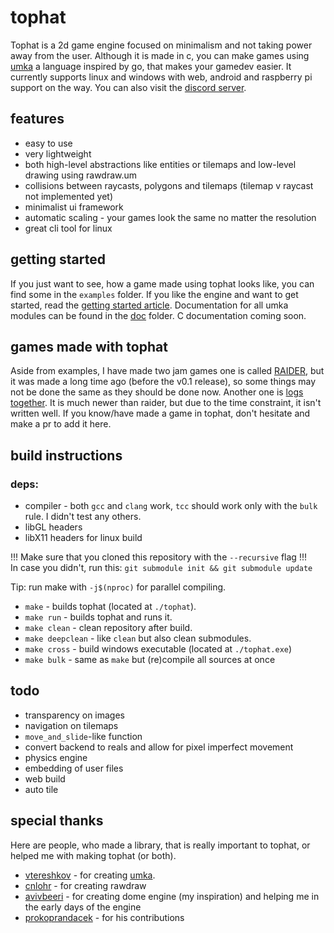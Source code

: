 # tophat

Tophat is a 2d game engine focused on minimalism and not taking power away from the user. Although it is made in c, you can make games using [umka](https://github.com/vtereshkov/umka-lang) a language inspired by go, that makes your gamedev easier. It currently supports linux and windows with web, android and raspberry pi support on the way. You can also visit the [discord server](https://discord.gg/PcT7cn59h9).

## features

- easy to use
- very lightweight
- both high-level abstractions like entities or tilemaps and low-level drawing using rawdraw.um
- collisions between raycasts, polygons and tilemaps (tilemap v raycast not implemented yet)
- minimalist ui framework
- automatic scaling - your games look the same no matter the resolution
- great cli tool for linux

## getting started

If you just want to see, how a game made using tophat looks like, you can find some in the `examples` folder.
If you like the engine and want to get started, read the [getting started article](https://github.com/marekmaskarinec/tophat/tree/main/doc/getting-started.md).
Documentation for all umka modules can be found in the [doc](https://github.com/marekmaskarinec/tophat/tree/main/doc) folder.
C documentation coming soon.

## games made with tophat

Aside from examples, I have made two jam games one is called [RAIDER](https://maskarinec.itch.io/RAIDER), but it was made a long time ago (before the v0.1 release), so some things
may not be done the same as they should be done now. Another one is [logs together](https://maskarinec.itch.io/logs-together). It is much newer than raider, but due
to the time constraint, it isn't written well.
If you know/have made a game in tophat, don't hesitate and make a pr to add it here.

## build instructions

### deps:
  - compiler - both `gcc` and `clang` work, `tcc` should work only with the `bulk` rule. I didn't test any others.
  - libGL headers
  - libX11 headers for linux build
 
!!! Make sure that you cloned this repository with the `--recursive` flag !!!  
In case you didn't, run this: `git submodule init && git submodule update`  
  
Tip: run make with `-j$(nproc)` for parallel compiling.

- `make` - builds tophat (located at `./tophat`).
- `make run` - builds tophat and runs it.
- `make clean` - clean repository after build.
- `make deepclean` - like `clean` but also clean submodules.
- `make cross` - build windows executable (located at `./tophat.exe`)
- `make bulk` - same as `make` but (re)compile all sources at once

## todo

- transparency on images
- navigation on tilemaps
- `move_and_slide`-like function
- convert backend to reals and allow for pixel imperfect movement
- physics engine
- embedding of user files
- web build
- auto tile

## special thanks

Here are people, who made a library, that is really important to tophat, or helped me with making tophat (or both).

- [vtereshkov](https://github.com/vtereshkov) - for creating [umka](https://github.com/vtereshkov/umka-lang).
- [cnlohr](https://github.com/cnlohr) - for creating rawdraw
- [avivbeeri](https://github.com/avivbeeri) - for creating dome engine (my inspiration) and helping me in the early days of the engine
- [prokoprandacek](https://github.com/prokoprandacek) - for his contributions
